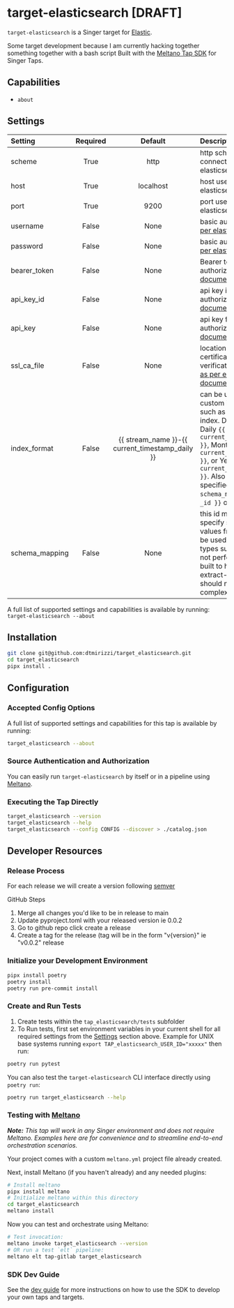# target-elasticsearch [DRAFT]

`target-elasticsearch`  is a Singer target for [Elastic](https://www.elastic.co/).

Some target development because I am currently hacking together something together with a bash script
Built with the [Meltano Tap SDK](https://sdk.meltano.com) for Singer Taps.

## Capabilities

* `about`

## Settings

| Setting        | Required |                     Default                     | Description                                                                                                                                                                                                                                                                                                                      |
|:---------------|:--------:|:-----------------------------------------------:|:---------------------------------------------------------------------------------------------------------------------------------------------------------------------------------------------------------------------------------------------------------------------------------------------------------------------------------|
| scheme         |   True   |                      http                       | http scheme used for connecting to elasticsearch                                                                                                                                                                                                                                                                                 |
| host           |   True   |                    localhost                    | host used to connect to elasticsearch                                                                                                                                                                                                                                                                                            |
| port           |   True   |                      9200                       | port use to connect to elasticsearch                                                                                                                                                                                                                                                                                             |
| username       |  False   |                      None                       | basic auth username [as per elastic documentation](https://www.elastic.co/guide/en/elasticsearch/client/python-api/current/connecting.html##auth-basic)                                                                                                                                                                          |
| password       |  False   |                      None                       | basic auth password [as per elastic documentation](https://www.elastic.co/guide/en/elasticsearch/client/python-api/current/connecting.html##auth-basic)                                                                                                                                                                          |
| bearer_token   |  False   |                      None                       | Bearer token for bearer authorization [as per elastic documentation](https://www.elastic.co/guide/en/elasticsearch/client/python-api/current/connecting.html#auth-bearer)                                                                                                                                                        |
| api_key_id     |  False   |                      None                       | api key id for auth key authorization [as per elastic documentation](https://www.elastic.co/guide/en/elasticsearch/client/python-api/current/connecting.html#auth-apikey)                                                                                                                                                        |
| api_key        |  False   |                      None                       | api key for auth key authorization [as per elastic documentation](https://www.elastic.co/guide/en/elasticsearch/client/python-api/current/connecting.html#auth-apikey)                                                                                                                                                           |
| ssl_ca_file    |  False   |                      None                       | location of the the SSL certificate for cert verification ie. `/some/path` [as per elastic documentation](https://www.elastic.co/guide/en/elasticsearch/client/python-api/current/connecting.html#_verifying_https_with_ca_certificates)                                                                                         |
| index_format   |  False   | {{ stream_name }}-{{ current_timestamp_daily }} | can be used to handle custom index formatting such as specifying `-latest` index. Default options: Daily `{{ current_timestamp_daily }}`, Monthly `{{ current_timestamp_monthly }}`, or Yearly `{{ current_timestamp_yearly }}`. Also you can use fields specified in `schema_mapping` such as `{{ _id }}` or `{{ @timestamp }}` |
| schema_mapping |  False   |                      None                       | this id map allows you to specify specific record values from the stream to be used as ECS schema types such as _id. This is not performant, but was built to handle basic extract-load cases and should not be used for complex translations.                                                                                   |

A full list of supported settings and capabilities is available by running: `target-elasticsearch --about`

## Installation

```bash
git clone git@github.com:dtmirizzi/target_elasticsearch.git
cd target_elasticsearch
pipx install .
```

## Configuration

### Accepted Config Options

A full list of supported settings and capabilities for this
tap is available by running:

```bash
target_elasticsearch --about
```

### Source Authentication and Authorization


You can easily run `target-elasticsearch` by itself or in a pipeline using [Meltano](https://meltano.com/).


### Executing the Tap Directly

```bash
target_elasticsearch --version
target_elasticsearch --help
target_elasticsearch --config CONFIG --discover > ./catalog.json
```

## Developer Resources

### Release Process
For each release we will create a version following [semver](https://semver.org/)

GitHub Steps
1. Merge all changes you'd like to be in release to main
1. Update pyproject.toml with your released version ie 0.0.2
1. Go to github repo click create a release
1. Create a tag for the release (tag will be in the form "v{version}" ie "v0.0.2" release


### Initialize your Development Environment

```bash
pipx install poetry
poetry install
poetry run pre-commit install
```

### Create and Run Tests

1. Create tests within the `tap_elasticsearch/tests` subfolder
1. To Run tests, first set environment variables in your current shell for all required settings from the [Settings](#Settings) section above. Example for UNIX base systems running `export TAP_elasticsearch_USER_ID="xxxxx"` then run:

```bash
poetry run pytest
```

You can also test the `target-elasticsearch` CLI interface directly using `poetry run`:

```bash
poetry run target_elasticsearch --help
```

### Testing with [Meltano](https://www.meltano.com)

_**Note:** This tap will work in any Singer environment and does not require Meltano.
Examples here are for convenience and to streamline end-to-end orchestration scenarios._

Your project comes with a custom `meltano.yml` project file already created.

Next, install Meltano (if you haven't already) and any needed plugins:

```bash
# Install meltano
pipx install meltano
# Initialize meltano within this directory
cd target_elasticsearch
meltano install
```

Now you can test and orchestrate using Meltano:

```bash
# Test invocation:
meltano invoke target_elasticsearch --version
# OR run a test `elt` pipeline:
meltano elt tap-gitlab target_elasticsearch
```

### SDK Dev Guide

See the [dev guide](https://sdk.meltano.com/en/latest/dev_guide.html) for more instructions on how to use the SDK to
develop your own taps and targets.
